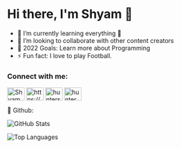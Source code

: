 # Hi there, I'm Shyam 👋 


- 🌱 I’m currently learning everything 🤣
- 👯 I’m looking to collaborate with other content creators
- 🥅 2022 Goals: Learn more about Programming
- ⚡ Fun fact: I love to  play Football.

<h3 align="left">Connect with me:</h3>
<p align="left">
<a href="https://twitter.com/ShyamBaral6" target="blank"><img align="center" src="https://raw.githubusercontent.com/rahuldkjain/github-profile-readme-generator/master/src/images/icons/Social/twitter.svg" alt="ShyamBaral6" height="30" width="40" /></a>
<a href="https://www.linkedin.com/in/shyam-baral-346634156/" target="blank"><img align="center" src="https://raw.githubusercontent.com/rahuldkjain/github-profile-readme-generator/master/src/images/icons/Social/linked-in-alt.svg" alt="https://www.linkedin.com/in/shyam-baral-346634156/" height="30" width="40" /></a>
<a href="https://fb.com/huntershyambaral" target="blank"><img align="center" src="https://raw.githubusercontent.com/rahuldkjain/github-profile-readme-generator/master/src/images/icons/Social/facebook.svg" alt="huntershyambaral" height="30" width="40" /></a>
<a href="https://instagram.com/hunter_shyam" target="blank"><img align="center" src="https://raw.githubusercontent.com/rahuldkjain/github-profile-readme-generator/master/src/images/icons/Social/instagram.svg" alt="hunter_shyam" height="30" width="40" /></a>
</p>

📌 Github:

![GitHub Stats](https://github-readme-stats.vercel.app/api?username=shyambaral&theme=radical)

![Top Languages](https://github-readme-stats.vercel.app/api/top-langs/?username=shyambaral&show_icons=true&theme=radical)


